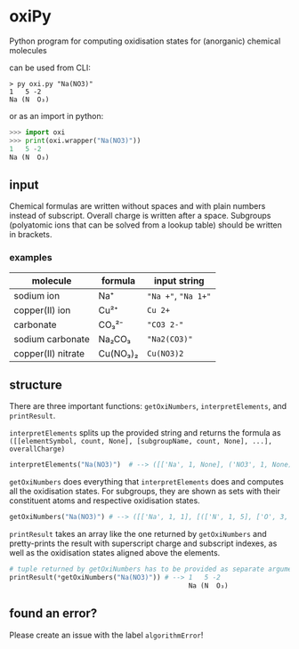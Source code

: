 

# oxiPy
Python program for computing oxidisation states for (anorganic) chemical molecules

can be used from CLI:
```
> py oxi.py "Na(NO3)"
1   5 -2  
Na (N  O₃)
```
or as an import in python:
```python
>>> import oxi
>>> print(oxi.wrapper("Na(NO3)"))
1   5 -2  
Na (N  O₃)
```
## input
Chemical formulas are written without spaces and with plain numbers instead of subscript. Overall charge is written after a space. Subgroups (polyatomic ions that can be solved from a lookup table) should be written in brackets.

### examples
|molecule |formula |input string |
--- | --- | ---
|sodium ion |Na⁺ | ```"Na +"```, ```"Na 1+"``` |
|copper(II) ion |Cu²⁺ | ```Cu 2+``` |
|carbonate |CO₃²⁻ | ```"CO3 2-"``` |
|sodium carbonate |Na₂CO₃ |```"Na2(CO3)"``` |
|copper(II) nitrate | Cu(NO₃)₂ |```Cu(NO3)2``` |

## structure
There are three important functions: ```getOxiNumbers```, ```interpretElements```, and ```printResult```.

```interpretElements``` splits up the provided string and returns the formula as ```([[elementSymbol, count, None], [subgroupName, count, None], ...], overallCharge)```

```python
interpretElements("Na(NO3)")  # --> ([['Na', 1, None], ('NO3', 1, None)], 0)
```

```getOxiNumbers``` does everything that ```interpretElements``` does and computes all the oxidisation states. For subgroups, they are shown as sets with their constituent atoms and respective oxidisation states.

```python
getOxiNumbers("Na(NO3)") # --> ([['Na', 1, 1], [(['N', 1, 5], ['O', 3, -2]), 1, -1]], 0)
```

```printResult``` takes an array like the one returned by ```getOxiNumbers``` and pretty-prints the result with superscript charge and subscript indexes, as well as the oxidisation states aligned above the elements.
```python
# tuple returned by getOxiNumbers has to be provided as separate arguments with *
printResult(*getOxiNumbers("Na(NO3)")) # --> 1   5 -2
                                             Na (N  O₃)
```

## found an error?
Please create an issue with the label ```algorithmError```!
